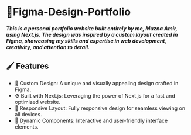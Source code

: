 # 🌟Figma-Design-Portfolio

##### This is a personal portfolio website built entirely by me, Muzna Amir, using Next.js. The design was inspired by a custom layout created in Figma, showcasing my skills and expertise in web development, creativity, and attention to detail.

## 🖌 Features
- 🎨 Custom Design: A unique and visually appealing design crafted in Figma.
- ⚙️ Built with Next.js: Leveraging the power of Next.js for a fast and optimized website.
- 📱 Responsive Layout: Fully responsive design for seamless viewing on all devices.
- 🚀 Dynamic Components: Interactive and user-friendly interface elements.
